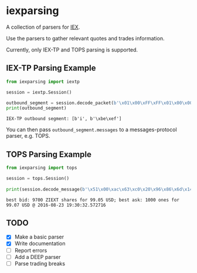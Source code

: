 # iexparsing
A collection of parsers for [IEX](https://exchange.iex.io/).

Use the parsers to gather relevant quotes and trades information. 

Currently, only IEX-TP and TOPS parsing is supported.

## IEX-TP Parsing Example

```py
from iexparsing import iextp

session = iextp.Session()

outbound_segment = session.decode_packet(b'\x01\x00\xFF\xFF\x01\x00\x00\x00\x00\x00\x87\x42\x07\x00\x02\x00\x8c\xa6\x21\x00\x00\x00\x00\x00\xca\xc3\x00\x00\x00\x00\x00\x00\xec\x45\xc2\x20\x96\x86\x6d\x14\x01\x00\x69\x02\x00\xBE\xEF')
print(outbound_segment)
```

```
IEX-TP outbound segment: [b'i', b'\xbe\xef']
```

You can then pass `outbound_segment.messages` to a messages-protocol parser, e.g. TOPS.

## TOPS Parsing Example

```py
from iexparsing import tops

session = tops.Session()
    
print(session.decode_message(b'\x51\x00\xac\x63\xc0\x20\x96\x86\x6d\x14\x5a\x49\x45\x58\x54\x20\x20\x20\xe4\x25\x00\x00\x24\x1d\x0f\x00\x00\x00\x00\x00\xec\x1d\x0f\x00\x00\x00\x00\x00\xe8\x03\x00\x00'))
```

```
best bid: 9700 ZIEXT shares for 99.05 USD; best ask: 1000 ones for 99.07 USD @ 2016-08-23 19:30:32.572716
```

## TODO

- [x] Make a basic parser
- [x] Write documentation
- [ ] Report errors
- [ ] Add a DEEP parser
- [ ] Parse trading breaks
